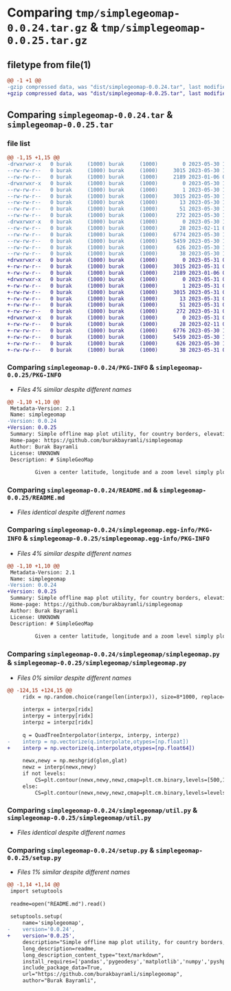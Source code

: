 # Comparing `tmp/simplegeomap-0.0.24.tar.gz` & `tmp/simplegeomap-0.0.25.tar.gz`

## filetype from file(1)

```diff
@@ -1 +1 @@
-gzip compressed data, was "dist/simplegeomap-0.0.24.tar", last modified: Tue May 30 13:07:03 2023, max compression
+gzip compressed data, was "dist/simplegeomap-0.0.25.tar", last modified: Wed May 31 05:51:12 2023, max compression
```

## Comparing `simplegeomap-0.0.24.tar` & `simplegeomap-0.0.25.tar`

### file list

```diff
@@ -1,15 +1,15 @@
-drwxrwxr-x   0 burak     (1000) burak     (1000)        0 2023-05-30 13:07:03.000000 simplegeomap-0.0.24/
--rw-rw-r--   0 burak     (1000) burak     (1000)     3015 2023-05-30 13:07:03.000000 simplegeomap-0.0.24/PKG-INFO
--rw-rw-r--   0 burak     (1000) burak     (1000)     2189 2023-01-06 09:35:10.000000 simplegeomap-0.0.24/README.md
-drwxrwxr-x   0 burak     (1000) burak     (1000)        0 2023-05-30 13:07:03.000000 simplegeomap-0.0.24/simplegeomap.egg-info/
--rw-rw-r--   0 burak     (1000) burak     (1000)        1 2023-05-30 13:07:03.000000 simplegeomap-0.0.24/simplegeomap.egg-info/dependency_links.txt
--rw-rw-r--   0 burak     (1000) burak     (1000)     3015 2023-05-30 13:07:03.000000 simplegeomap-0.0.24/simplegeomap.egg-info/PKG-INFO
--rw-rw-r--   0 burak     (1000) burak     (1000)       13 2023-05-30 13:07:03.000000 simplegeomap-0.0.24/simplegeomap.egg-info/top_level.txt
--rw-rw-r--   0 burak     (1000) burak     (1000)       51 2023-05-30 13:07:03.000000 simplegeomap-0.0.24/simplegeomap.egg-info/requires.txt
--rw-rw-r--   0 burak     (1000) burak     (1000)      272 2023-05-30 13:07:03.000000 simplegeomap-0.0.24/simplegeomap.egg-info/SOURCES.txt
-drwxrwxr-x   0 burak     (1000) burak     (1000)        0 2023-05-30 13:07:03.000000 simplegeomap-0.0.24/simplegeomap/
--rw-rw-r--   0 burak     (1000) burak     (1000)       28 2023-02-11 07:38:13.000000 simplegeomap-0.0.24/simplegeomap/__init__.py
--rw-rw-r--   0 burak     (1000) burak     (1000)     6774 2023-05-30 12:14:00.000000 simplegeomap-0.0.24/simplegeomap/simplegeomap.py
--rw-rw-r--   0 burak     (1000) burak     (1000)     5459 2023-05-30 12:11:42.000000 simplegeomap-0.0.24/simplegeomap/util.py
--rw-rw-r--   0 burak     (1000) burak     (1000)      626 2023-05-30 13:05:28.000000 simplegeomap-0.0.24/setup.py
--rw-rw-r--   0 burak     (1000) burak     (1000)       38 2023-05-30 13:07:03.000000 simplegeomap-0.0.24/setup.cfg
+drwxrwxr-x   0 burak     (1000) burak     (1000)        0 2023-05-31 05:51:12.000000 simplegeomap-0.0.25/
+-rw-rw-r--   0 burak     (1000) burak     (1000)     3015 2023-05-31 05:51:12.000000 simplegeomap-0.0.25/PKG-INFO
+-rw-rw-r--   0 burak     (1000) burak     (1000)     2189 2023-01-06 09:35:10.000000 simplegeomap-0.0.25/README.md
+drwxrwxr-x   0 burak     (1000) burak     (1000)        0 2023-05-31 05:51:12.000000 simplegeomap-0.0.25/simplegeomap.egg-info/
+-rw-rw-r--   0 burak     (1000) burak     (1000)        1 2023-05-31 05:51:12.000000 simplegeomap-0.0.25/simplegeomap.egg-info/dependency_links.txt
+-rw-rw-r--   0 burak     (1000) burak     (1000)     3015 2023-05-31 05:51:12.000000 simplegeomap-0.0.25/simplegeomap.egg-info/PKG-INFO
+-rw-rw-r--   0 burak     (1000) burak     (1000)       13 2023-05-31 05:51:12.000000 simplegeomap-0.0.25/simplegeomap.egg-info/top_level.txt
+-rw-rw-r--   0 burak     (1000) burak     (1000)       51 2023-05-31 05:51:12.000000 simplegeomap-0.0.25/simplegeomap.egg-info/requires.txt
+-rw-rw-r--   0 burak     (1000) burak     (1000)      272 2023-05-31 05:51:12.000000 simplegeomap-0.0.25/simplegeomap.egg-info/SOURCES.txt
+drwxrwxr-x   0 burak     (1000) burak     (1000)        0 2023-05-31 05:51:12.000000 simplegeomap-0.0.25/simplegeomap/
+-rw-rw-r--   0 burak     (1000) burak     (1000)       28 2023-02-11 07:38:13.000000 simplegeomap-0.0.25/simplegeomap/__init__.py
+-rw-rw-r--   0 burak     (1000) burak     (1000)     6776 2023-05-30 14:07:40.000000 simplegeomap-0.0.25/simplegeomap/simplegeomap.py
+-rw-rw-r--   0 burak     (1000) burak     (1000)     5459 2023-05-30 12:11:42.000000 simplegeomap-0.0.25/simplegeomap/util.py
+-rw-rw-r--   0 burak     (1000) burak     (1000)      626 2023-05-30 14:10:17.000000 simplegeomap-0.0.25/setup.py
+-rw-rw-r--   0 burak     (1000) burak     (1000)       38 2023-05-31 05:51:12.000000 simplegeomap-0.0.25/setup.cfg
```

### Comparing `simplegeomap-0.0.24/PKG-INFO` & `simplegeomap-0.0.25/PKG-INFO`

 * *Files 4% similar despite different names*

```diff
@@ -1,10 +1,10 @@
 Metadata-Version: 2.1
 Name: simplegeomap
-Version: 0.0.24
+Version: 0.0.25
 Summary: Simple offline map plot utility, for country borders, elevation, water
 Home-page: https://github.com/burakbayramli/simplegeomap
 Author: Burak Bayramli
 License: UNKNOWN
 Description: # SimpleGeoMap
         
         Given a center latitude, longitude and a zoom level simply plot all
```

### Comparing `simplegeomap-0.0.24/README.md` & `simplegeomap-0.0.25/README.md`

 * *Files identical despite different names*

### Comparing `simplegeomap-0.0.24/simplegeomap.egg-info/PKG-INFO` & `simplegeomap-0.0.25/simplegeomap.egg-info/PKG-INFO`

 * *Files 4% similar despite different names*

```diff
@@ -1,10 +1,10 @@
 Metadata-Version: 2.1
 Name: simplegeomap
-Version: 0.0.24
+Version: 0.0.25
 Summary: Simple offline map plot utility, for country borders, elevation, water
 Home-page: https://github.com/burakbayramli/simplegeomap
 Author: Burak Bayramli
 License: UNKNOWN
 Description: # SimpleGeoMap
         
         Given a center latitude, longitude and a zoom level simply plot all
```

### Comparing `simplegeomap-0.0.24/simplegeomap/simplegeomap.py` & `simplegeomap-0.0.25/simplegeomap/simplegeomap.py`

 * *Files 0% similar despite different names*

```diff
@@ -124,15 +124,15 @@
     ridx = np.random.choice(range(len(interpx)), size=8*1000, replace=False)
 
     interpx = interpx[ridx]
     interpy = interpy[ridx]
     interpz = interpz[ridx]
 
     q = QuadTreeInterpolator(interpx, interpy, interpz)
-    interp = np.vectorize(q.interpolate,otypes=[np.float])
+    interp = np.vectorize(q.interpolate,otypes=[np.float64])
 
     newx,newy = np.meshgrid(glon,glat)
     newz = interp(newx,newy)
     if not levels:
         CS=plt.contour(newx,newy,newz,cmap=plt.cm.binary,levels=[500,1000,1500,2000,3000])
     else:
         CS=plt.contour(newx,newy,newz,cmap=plt.cm.binary,levels=levels)
```

### Comparing `simplegeomap-0.0.24/simplegeomap/util.py` & `simplegeomap-0.0.25/simplegeomap/util.py`

 * *Files identical despite different names*

### Comparing `simplegeomap-0.0.24/setup.py` & `simplegeomap-0.0.25/setup.py`

 * *Files 1% similar despite different names*

```diff
@@ -1,14 +1,14 @@
 import setuptools
 
 readme=open("README.md").read()
 
 setuptools.setup(
     name='simplegeomap',    
-    version='0.0.24',
+    version='0.0.25',
     description="Simple offline map plot utility, for country borders, elevation, water",
     long_description=readme,
     long_description_content_type="text/markdown",    
     install_requires=['pandas','pygeodesy','matplotlib','numpy','pyshp','scipy','zarr'],
     include_package_data=True,
     url="https://github.com/burakbayramli/simplegeomap",
     author="Burak Bayramli",
```

